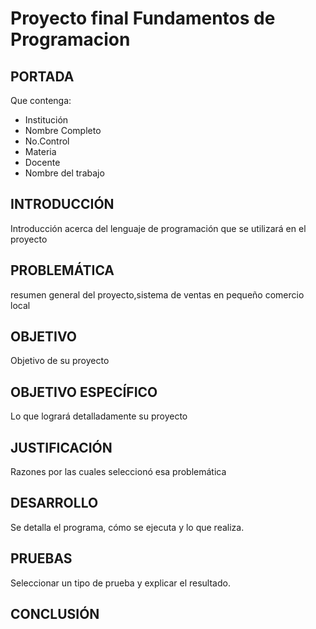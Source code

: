 
# Proyecto final Fundamentos de Programacion

## PORTADA

Que contenga:
* Institución
* Nombre Completo 
* No.Control
* Materia
* Docente
* Nombre del trabajo

## INTRODUCCIÓN

Introducción acerca del lenguaje de programación que se utilizará en el proyecto


## PROBLEMÁTICA
resumen general del proyecto,sistema de ventas en pequeño comercio local

## OBJETIVO
Objetivo de su proyecto

## OBJETIVO ESPECÍFICO
Lo que logrará detalladamente su proyecto

## JUSTIFICACIÓN
Razones por las cuales seleccionó esa problemática

## DESARROLLO
Se detalla el programa, cómo se ejecuta y lo que realiza.

## PRUEBAS 
Seleccionar un tipo de prueba y explicar el resultado. 

## CONCLUSIÓN





